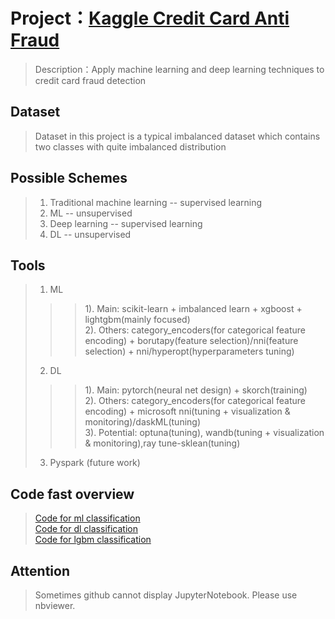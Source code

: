 # Project：[Kaggle Credit Card Anti Fraud](https://www.kaggle.com/mlg-ulb/creditcardfraud)
> Description：Apply machine learning and deep learning techniques to credit card fraud detection  
## Dataset  
> Dataset in this project is a typical imbalanced dataset which contains two classes with quite imbalanced distribution
## Possible Schemes  
> 1. Traditional machine learning -- supervised learning  
> 2. ML -- unsupervised  
> 3. Deep learning -- supervised learning  
> 4. DL -- unsupervised  
## Tools  
> 1. ML  
>>> 1). Main: scikit-learn + imbalanced learn + xgboost + lightgbm(mainly focused)  
>>> 2). Others: category_encoders(for categorical feature encoding) + borutapy(feature selection)/nni(feature selection) + nni/hyperopt(hyperparameters tuning)
> 2. DL  
>>> 1). Main: pytorch(neural net design) + skorch(training)  
>>> 2). Others: category_encoders(for categorical feature encoding) + microsoft nni(tuning + visualization & monitoring)/daskML(tuning)  
>>> 3). Potential: optuna(tuning), wandb(tuning + visualization & monitoring),ray tune-sklean(tuning)
> 3. Pyspark (future work)  
## Code fast overview  
> [Code for ml classification](https://github.com/UTUnex/creditcard_anti_fraud/blob/master/ml/supervised/with_feature_scaling_with_feature_selection.ipynb)  
> [Code for dl classification](https://github.com/UTUnex/creditcard_anti_fraud/blob/master/dl/supervised/nni/main.py)  
> [Code for lgbm classification](https://github.com/UTUnex/creditcard_anti_fraud/blob/master/ml/supervised/lightgbm/main_gms.py)  
## Attention  
> Sometimes github cannot display JupyterNotebook. Please use nbviewer.
